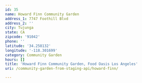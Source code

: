 ```yaml
---
id: 35
name: Howard Finn Community Garden
address_1: 7747 Foothill Blvd
address_2: ''
city: Tujunga
state: CA
zipcode: '91042'
phone: ''
latitude: '34.258132'
longitude: '-118.301699'
category: Community Garden
hours: []
title: 'Howard Finn Community Garden, Food Oasis Los Angeles'
uri: /community-garden-from-staging-api/howard-finn/

---
```


